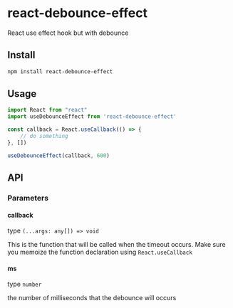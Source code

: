 # react-debounce-effect
React use effect hook but with debounce

## Install

```bash
npm install react-debounce-effect
```

## Usage

```javascript
import React from "react"
import useDebounceEffect from 'react-debounce-effect'

const callback = React.useCallback(() => {
    // do something
}, [])

useDebounceEffect(callback, 600)
```

## API

### Parameters

#### callback

type `(...args: any[]) => void`

This is the function that will be called when the timeout occurs. Make sure you memoize the function declaration using `React.useCallback`

#### ms

type `number`

the number of milliseconds that the debounce will occurs